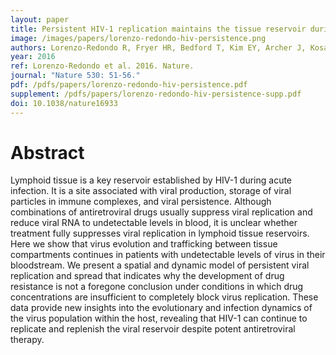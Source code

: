 ```yaml
---
layout: paper
title: Persistent HIV-1 replication maintains the tissue reservoir during therapy
image: /images/papers/lorenzo-redondo-hiv-persistence.png
authors: Lorenzo-Redondo R, Fryer HR, Bedford T, Kim EY, Archer J, Kosakovsky Pond SL, Chung YS, Penugonda S, Chipman JG, Fletcher CV, Schacker TW, Malim MH, Rambaut A, Haase AT, McLean AR, Wolinsky SM.
year: 2016
ref: Lorenzo-Redondo et al. 2016. Nature.
journal: "Nature 530: 51-56."
pdf: /pdfs/papers/lorenzo-redondo-hiv-persistence.pdf
supplement: /pdfs/papers/lorenzo-redondo-hiv-persistence-supp.pdf
doi: 10.1038/nature16933
---
```


# Abstract

Lymphoid tissue is a key reservoir established by HIV-1 during acute infection. It is a site associated with viral production, storage of viral particles in immune complexes, and viral persistence. Although combinations of antiretroviral drugs usually suppress viral replication and reduce viral RNA to undetectable levels in blood, it is unclear whether treatment fully suppresses viral replication in lymphoid tissue reservoirs. Here we show that virus evolution and trafficking between tissue compartments continues in patients with undetectable levels of virus in their bloodstream. We present a spatial and dynamic model of persistent viral replication and spread that indicates why the development of drug resistance is not a foregone conclusion under conditions in which drug concentrations are insufficient to completely block virus replication. These data provide new insights into the evolutionary and infection dynamics of the virus population within the host, revealing that HIV-1 can continue to replicate and replenish the viral reservoir despite potent antiretroviral therapy.
